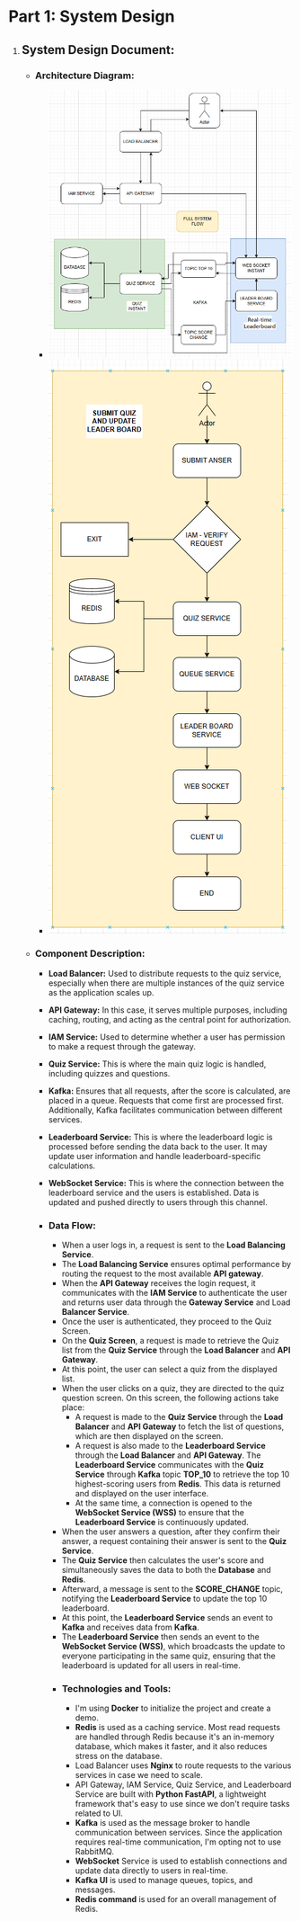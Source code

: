 # Part 1: System Design
1. ## System Design Document:
    - ### Architecture Diagram:
        - ![img_6.png](img_6.png)
        - ![img_5.png](img_5.png)
    - ### Component Description:
      - **Load Balancer:** Used to distribute requests to the quiz service, especially when there are multiple instances of the quiz service as the application scales up.

      - **API Gateway:** In this case, it serves multiple purposes, including caching, routing, and acting as the central point for authorization.
        
      - **IAM Service:** Used to determine whether a user has permission to make a request through the gateway.
        
      - **Quiz Service:** This is where the main quiz logic is handled, including quizzes and questions.
        
      - **Kafka:** Ensures that all requests, after the score is calculated, are placed in a queue. Requests that come first are processed first. Additionally, Kafka facilitates communication between different services.
        
      - **Leaderboard Service:** This is where the leaderboard logic is processed before sending the data back to the user. It may update user information and handle leaderboard-specific calculations.
        
      - **WebSocket Service:** This is where the connection between the leaderboard service and the users is established. Data is updated and pushed directly to users through this channel.
      - ### Data Flow:
        - When a user logs in, a request is sent to the **Load Balancing Service**.
        - The **Load Balancing Service** ensures optimal performance by routing the request to the most available **API gateway**.
        - When the **API Gateway** receives the login request, it communicates with the **IAM Service** to authenticate the user and returns user data through the **Gateway Service** and Load **Balancer Service**.
        - Once the user is authenticated, they proceed to the Quiz Screen.
        - On the **Quiz Screen**, a request is made to retrieve the Quiz list from the **Quiz Service** through the **Load Balancer** and **API Gateway**.
        - At this point, the user can select a quiz from the displayed list.
        - When the user clicks on a quiz, they are directed to the quiz question screen. On this screen, the following actions take place:
          - A request is made to the **Quiz Service** through the **Load Balancer** and **API Gateway** to fetch the list of questions, which are then displayed on the screen.
          - A request is also made to the **Leaderboard Service** through the **Load Balancer** and **API Gateway**. The **Leaderboard Service** communicates with the **Quiz Service** through **Kafka** topic **TOP_10** to retrieve the top 10 highest-scoring users from **Redis**. This data is returned and displayed on the user interface.
          - At the same time, a connection is opened to the **WebSocket Service (WSS)** to ensure that the **Leaderboard Service** is continuously updated.
        - When the user answers a question, after they confirm their answer, a request containing their answer is sent to the **Quiz Service**.
        - The **Quiz Service** then calculates the user's score and simultaneously saves the data to both the **Database** and **Redis**. 
        - Afterward, a message is sent to the **SCORE_CHANGE** topic, notifying the **Leaderboard Service** to update the top 10 leaderboard.
        - At this point, the **Leaderboard Service** sends an event to **Kafka** and receives data from **Kafka**.
        - The **Leaderboard Service** then sends an event to the **WebSocket Service (WSS)**, which broadcasts the update to everyone participating in the same quiz, ensuring that the leaderboard is updated for all users in real-time.
        - ### Technologies and Tools:
          - I'm using **Docker** to initialize the project and create a demo.
          - **Redis** is used as a caching service. Most read requests are handled through Redis because it's an in-memory database, which makes it faster, and it also reduces stress on the database.
          - Load Balancer uses **Nginx** to route requests to the various services in case we need to scale.
          - API Gateway, IAM Service, Quiz Service, and Leaderboard Service are built with **Python FastAPI**, a lightweight framework that's easy to use since we don't require tasks related to UI.
          - **Kafka** is used as the message broker to handle communication between services. Since the application requires real-time communication, I'm opting not to use RabbitMQ.
          - **WebSocket** Service is used to establish connections and update data directly to users in real-time.
          - **Kafka UI** is used to manage queues, topics, and messages.
          - **Redis command** is used for an overall management of Redis.
